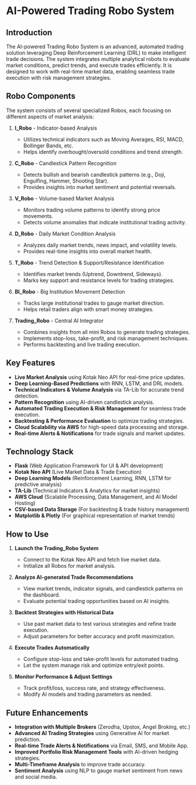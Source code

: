 # AI-Powered Trading Robo System

## Introduction
The AI-powered Trading Robo System is an advanced, automated trading solution leveraging Deep Reinforcement Learning (DRL) to make intelligent trade decisions. The system integrates multiple analytical robots to evaluate market conditions, predict trends, and execute trades efficiently. It is designed to work with real-time market data, enabling seamless trade execution with risk management strategies.

## Robo Components
The system consists of several specialized Robos, each focusing on different aspects of market analysis:

1. **I_Robo** - Indicator-based Analysis
   - Utilizes technical indicators such as Moving Averages, RSI, MACD, Bollinger Bands, etc.
   - Helps identify overbought/oversold conditions and trend strength.

2. **C_Robo** - Candlestick Pattern Recognition
   - Detects bullish and bearish candlestick patterns (e.g., Doji, Engulfing, Hammer, Shooting Star).
   - Provides insights into market sentiment and potential reversals.

3. **V_Robo** - Volume-based Market Analysis
   - Monitors trading volume patterns to identify strong price movements.
   - Detects volume anomalies that indicate institutional trading activity.

4. **D_Robo** - Daily Market Condition Analysis
   - Analyzes daily market trends, news impact, and volatility levels.
   - Provides real-time insights into overall market health.

5. **T_Robo** - Trend Detection & Support/Resistance Identification
   - Identifies market trends (Uptrend, Downtrend, Sideways).
   - Marks key support and resistance levels for trading strategies.

6. **BI_Robo** - Big Institution Movement Detection
   - Tracks large institutional trades to gauge market direction.
   - Helps retail traders align with smart money strategies.

7. **Trading_Robo** - Central AI Integrator
   - Combines insights from all mini Robos to generate trading strategies.
   - Implements stop-loss, take-profit, and risk management techniques.
   - Performs backtesting and live trading execution.

## Key Features
- **Live Market Analysis** using Kotak Neo API for real-time price updates.
- **Deep Learning-Based Predictions** with RNN, LSTM, and DRL models.
- **Technical Indicators & Volume Analysis** via TA-Lib for accurate trend detection.
- **Pattern Recognition** using AI-driven candlestick analysis.
- **Automated Trading Execution & Risk Management** for seamless trade execution.
- **Backtesting & Performance Evaluation** to optimize trading strategies.
- **Cloud Scalability via AWS** for high-speed data processing and storage.
- **Real-time Alerts & Notifications** for trade signals and market updates.

## Technology Stack
- **Flask** (Web Application Framework for UI & API development)
- **Kotak Neo API** (Live Market Data & Trade Execution)
- **Deep Learning Models** (Reinforcement Learning, RNN, LSTM for predictive analysis)
- **TA-Lib** (Technical Indicators & Analytics for market insights)
- **AWS Cloud** (Scalable Processing, Data Management, and AI Model Hosting)
- **CSV-based Data Storage** (For backtesting & trade history management)
- **Matplotlib & Plotly** (For graphical representation of market trends)

## How to Use
1. **Launch the Trading_Robo System**
   - Connect to the Kotak Neo API and fetch live market data.
   - Initialize all Robos for market analysis.
   
2. **Analyze AI-generated Trade Recommendations**
   - View market trends, indicator signals, and candlestick patterns on the dashboard.
   - Evaluate potential trading opportunities based on AI insights.

3. **Backtest Strategies with Historical Data**
   - Use past market data to test various strategies and refine trade execution.
   - Adjust parameters for better accuracy and profit maximization.

4. **Execute Trades Automatically**
   - Configure stop-loss and take-profit levels for automated trading.
   - Let the system manage risk and optimize entry/exit points.

5. **Monitor Performance & Adjust Settings**
   - Track profit/loss, success rate, and strategy effectiveness.
   - Modify AI models and trading parameters as needed.

## Future Enhancements
- **Integration with Multiple Brokers** (Zerodha, Upstox, Angel Broking, etc.)
- **Advanced AI Trading Strategies** using Generative AI for market prediction.
- **Real-time Trade Alerts & Notifications** via Email, SMS, and Mobile App.
- **Improved Portfolio Risk Management Tools** with AI-driven hedging strategies.
- **Multi-Timeframe Analysis** to improve trade accuracy.
- **Sentiment Analysis** using NLP to gauge market sentiment from news and social media.

